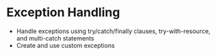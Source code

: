 # Exception Handling
- Handle exceptions using try/catch/finally clauses, try-with-resource, and multi-catch statements
- Create and use custom exceptions
